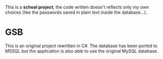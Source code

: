 This is a __school project__, the code written doesn't reflects only my own choices (like the passwords saved in plain text inside the database…).

# GSB

This is an original project rewritten in C#. The database has been ported to MSSQL but the application is also able to use the original MySQL database.
